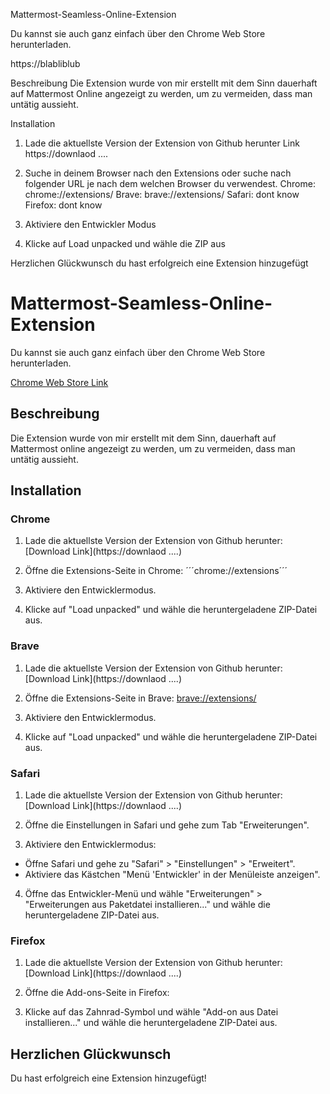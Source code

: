 Mattermost-Seamless-Online-Extension

Du kannst sie auch ganz einfach über den Chrome Web Store herunterladen.

https://blabliblub

Beschreibung
Die Extension wurde von mir erstellt mit dem Sinn dauerhaft auf Mattermost Online angezeigt zu werden,
um zu vermeiden, dass man untätig aussieht.


Installation
1. Lade die aktuellste Version der Extension von Github herunter
   Link  https://downlaod ....

2. Suche in deinem Browser nach den Extensions oder suche nach folgender URL je nach dem welchen Browser du verwendest.
Chrome:
    chrome://extensions/
Brave: 
    brave://extensions/
Safari:
    dont know
Firefox:
    dont know

3. Aktiviere den Entwickler Modus
4. Klicke auf Load unpacked und wähle die ZIP aus

Herzlichen Glückwunsch du hast erfolgreich eine Extension hinzugefügt



# Mattermost-Seamless-Online-Extension

Du kannst sie auch ganz einfach über den Chrome Web Store herunterladen.

[Chrome Web Store Link](https://blabliblub)

## Beschreibung
Die Extension wurde von mir erstellt mit dem Sinn, dauerhaft auf Mattermost online angezeigt zu werden,
um zu vermeiden, dass man untätig aussieht.

## Installation

### Chrome
1. Lade die aktuellste Version der Extension von Github herunter:
   [Download Link](https://downlaod ....)

2. Öffne die Extensions-Seite in Chrome:
    ´´´chrome://extensions´´´

3. Aktiviere den Entwicklermodus.

4. Klicke auf "Load unpacked" und wähle die heruntergeladene ZIP-Datei aus.

### Brave
1. Lade die aktuellste Version der Extension von Github herunter:
[Download Link](https://downlaod ....)

2. Öffne die Extensions-Seite in Brave:
   [brave://extensions/](brave://extensions/) 

3. Aktiviere den Entwicklermodus.

4. Klicke auf "Load unpacked" und wähle die heruntergeladene ZIP-Datei aus.

### Safari
1. Lade die aktuellste Version der Extension von Github herunter:
[Download Link](https://downlaod ....)

2. Öffne die Einstellungen in Safari und gehe zum Tab "Erweiterungen".

3. Aktiviere den Entwicklermodus:
- Öffne Safari und gehe zu "Safari" > "Einstellungen" > "Erweitert".
- Aktiviere das Kästchen "Menü 'Entwickler' in der Menüleiste anzeigen".

4. Öffne das Entwickler-Menü und wähle "Erweiterungen" > "Erweiterungen aus Paketdatei installieren..." und wähle die heruntergeladene ZIP-Datei aus.

### Firefox
1. Lade die aktuellste Version der Extension von Github herunter:
[Download Link](https://downlaod ....)

2. Öffne die Add-ons-Seite in Firefox:

3. Klicke auf das Zahnrad-Symbol und wähle "Add-on aus Datei installieren..." und wähle die heruntergeladene ZIP-Datei aus.

## Herzlichen Glückwunsch

Du hast erfolgreich eine Extension hinzugefügt!

